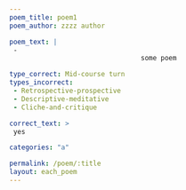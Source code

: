 ```yaml
---
poem_title: poem1
poem_author: zzzz author

poem_text: |
 -
                                 some poem

type_correct: Mid-course turn
types_incorrect:
 - Retrospective-prospective
 - Descriptive-meditative
 - Cliche-and-critique

correct_text: >
 yes

categories: "a"

permalink: /poem/:title
layout: each_poem
---
```

